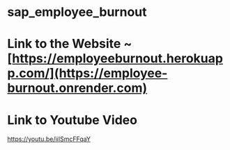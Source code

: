 # sap_employee_burnout
# Link to the Website ~ [https://employeeburnout.herokuapp.com/](https://employee-burnout.onrender.com)
# Link to Youtube Video
https://youtu.be/iiISmcFFqaY
